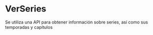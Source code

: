 # VerSeries
Se utiliza una API para obtener información sobre series, así como sus temporadas y capítulos
